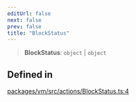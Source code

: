 ```yaml
---
editUrl: false
next: false
prev: false
title: "BlockStatus"
---
```


> **BlockStatus**: `object` \| `object`

## Defined in

[packages/vm/src/actions/BlockStatus.ts:4](https://github.com/evmts/tevm-monorepo/blob/main/packages/vm/src/actions/BlockStatus.ts#L4)
